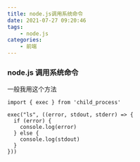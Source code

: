 ```yaml
---
title: node.js调用系统命令
date: 2021-07-27 09:20:46
tags:
    - node.js
categories:
    - 前端
---
```


### node.js 调用系统命令

一般我用这个方法 

```
import { exec } from 'child_process'

exec("ls", ((error, stdout, stderr) => {
  if (error) {
    console.log(error)
  } else {
    console.log(stdout)
  }
}))

```